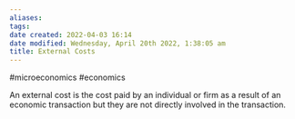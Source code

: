 ```yaml
---
aliases: 
tags: 
date created: 2022-04-03 16:14
date modified: Wednesday, April 20th 2022, 1:38:05 am
title: External Costs
---
```


#microeconomics #economics

An external cost is the cost paid by an individual or firm as a result of an economic transaction but they are not directly involved in the transaction.
